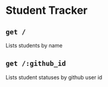 # Student Tracker

## `get /`

Lists students by name

## `get /:github_id`

Lists student statuses by github user id